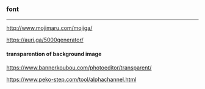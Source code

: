 ### font
---
http://www.mojimaru.com/mojiga/

https://auri.ga/5000generator/



#### transparention of background image 
https://www.bannerkoubou.com/photoeditor/transparent/

https://www.peko-step.com/tool/alphachannel.html












```
```

```
```

```
```


